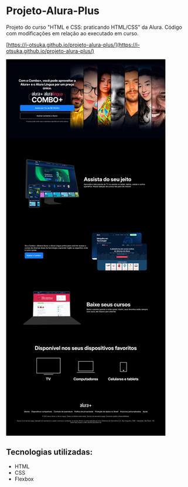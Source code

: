 # Projeto-Alura-Plus
Projeto do curso "HTML e CSS: praticando HTML/CSS" da Alura.
Código com modificações em relação ao executado em curso.

[https://i-otsuka.github.io/projeto-alura-plus/](https://i-otsuka.github.io/projeto-alura-plus/)

![Captura da página do projeto](https://github.com/i-otsuka/Projeto-Alura-Plus/blob/main/captura-de-tela-alura-plus-isac.png)

## Tecnologias utilizadas:
- HTML
- CSS
- Flexbox
